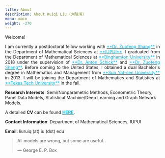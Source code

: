 ```yaml
---
title: About
description: About Ruiqi Liu (刘瑞琪)
menu: main
weight: -270
---
```


Welcome! 
<p style='text-align: justify;'>
I am currently a postdoctoral fellow working with <a href="https://scholar.google.com/citations?user=5iA1iRoAAAAJ&hl=en
" target="_blank"><span style="color:#00BFFF">**Dr. Zuofeng Shang**</span></a> in the Department of Mathematical Sciences at <a href="https://math.iupui.edu/
" target="_blank"><span style="color:#00BFFF">**IUPUI**</span></a>. I graduated from the Department of Mathematical Sciences at <a href="https://www2.math.binghamton.edu/p/start
" target="_blank"><span style="color:#00BFFF">**Binghamton University**</span></a> in 2018 under the supervision of <a href="https://www2.math.binghamton.edu/p/people/anton/start
" target="_blank"><span style="color:#00BFFF">**Dr. Anton Schick**</span></a> and <a href="https://scholar.google.com/citations?user=5iA1iRoAAAAJ&hl=en
" target="_blank"><span style="color:#00BFFF">**Dr. Zuofeng Shang**</span></a>. Before coming to the United States, I obtained a dual Bachelor's degree in Mathematics and Management from  <a href="http://www.sysu.edu.cn/2012/en/index.htm
" target="_blank"><span style="color:#00BFFF">**Sun Yat-sen University**</span></a> in 2013. I will be joining the Department of Mathematics and Statistics at <a href="https://www.depts.ttu.edu/math/
" target="_blank"><span style="color:#00BFFF">**Texas Tech University**</span></a> in the fall.

<!--<p style='text-align: justify;'>
My research interests include **Semi/Nonparametric Methods**, **Econometric Theory**, **Panel Data Models**, **Statistical Machine/Deep Learning** and **Graph Network Models**.-->

**Research Interests**: Semi/Nonparametric Methods, Econometric Theory, Panel Data Models, Statistical Machine/Deep Learning and Graph Network Models.

A detailed **CV** can be found <a href="https://www.dropbox.com/s/akub1e15q87lezk/RuiqiLiu_CV.pdf?dl=0" target="_blank"><span style="color:#00BFFF">**HERE**</span></a>.




**Contact Information**: Department of Mathematical Sciences, IUPUI

**Email**: liuruiq (at) iu (dot) edu


> All models are wrong, but some are useful.
> 
> — George E. P. Box

<!--<span style="color:#87CEFA">xx</span>-->
